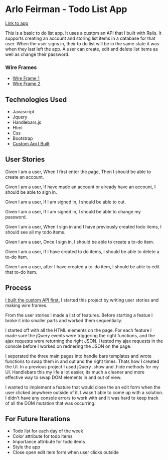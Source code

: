 

# Arlo Feirman - Todo List App

[Link to app](https://arlofeirman.github.io/AF-fullstack-project-frontend2/)

This is a basic to do list app. It uses a custom an API
that I built with Rails. It supports creating an account and storing
list items in a database for that user. When the user signs in, their
to do list will be in the same state it was when they last left the app.
A user can create, edit and delete list items as well as change their password.

### Wire Frames
-  [Wire Frame 1](http://i.imgur.com/tTYikxC.jpg)
-  [Wire Frame 2](http://i.imgur.com/fq5xNlj.jpg)


## Technologies Used

- Javascript
- Jquery
- Handlebars.js
- Html
- Css
- Bootstrap
- [Custom Api I Built](https://github.com/arlofeirman/AF-fullstack-project-backend)

## User Stories

Given I am a user,
When I first enter the page,
Then I should be able to create an account.

Given I am a user,
If have made an account or already have an account,
I should be able to sign in.

Given I am a user,
If I am signed in,
I should be able to out.

Given I am a user,
If I am signed in,
I should be able to change my password.

Given I am a user,
When I sign in and I have previously created todo items,
I should see all my todo items.

Given I am a user,
Once I sign in,
I should be able to create a to-do item.

Given I am a user,
If I have created to do items,
I should be able to delete a to-do item.

Given I am a user,
after I have created a to-do item,
I should be able to edit that to-do item.

## Process

[I built the custom API first.](https://github.com/arlofeirman/AF-fullstack-project-backend)
I started this project by writing user stories and making wire frames.

From the user stories I made a list of features.
Before starting a featue I broke it into smaller parts and worked them sequentially.


I started off with all the HTML elements on the page. For each feature I 
made sure the jQuery events were triggering the right functions, and the ajax
requests were returning the right JSON. I tested my ajax requests in the console
before I worked on rednering the JSON on the page.

I seperated the three main pages into handle bars templates and wrote
functions to swap them in and out and the right times. Thats how I created the UI.
In a previous project I used jQuery .show and .hide methods for my UI. 
Handlebars this my life a lot easier, its much a cleaner and more effective
way to swap DOM elements in and out of view.

I wanted to implement a feature that would close the an edit form 
when the user clicked anywhere outside of it. I wasn't able to come up with a solution.
I didn't have any console errors to work with and it was hard to keep track 
of all the DOM mutation that was occurring.

## For Future Iterations
- Todo list for each day of the week
- Color attribute for todo items
- Importance attribute for todo items
- Style the app
- Close open edit item form when user clicks outside
